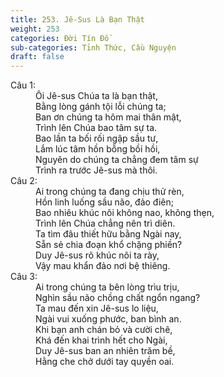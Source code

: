 ```yaml
---
title: 253. Jê-Sus Là Bạn Thật
weight: 253
categories: Đời Tín Đồ
sub-categories: Tỉnh Thức, Cầu Nguyện
draft: false
---
```

<dl><dt>Câu 1:</dt><dd data-verse="1">Ôi Jê-sus Chúa ta là bạn thật, <br/>Bằng lòng gánh tội lỗi chúng ta; <br/>Ban ơn chúng ta hôm mai thân mật, <br/>Trình lên Chúa bao tâm sự ta. <br/>Bao lần ta bối rối ngập sầu tư, <br/>Lắm lúc tâm hồn bỗng bồi hồi, <br/>Nguyên do chúng ta chẳng đem tâm sự <br/>Trình ra trước Jê-sus mà thôi. </dd><dt>Câu 2:</dt><dd data-verse="2">Ai trong chúng ta đang chịu thử rèn, <br/>Hồn linh luống sầu não, đảo điên; <br/>Bao nhiêu khúc nôi không nao, không thẹn, <br/>Trình lên Chúa chẳng nên trì diên. <br/>Ta tìm đâu thiết hữu bằng Ngài nay, <br/>Sẵn sẻ chia đoạn khổ chặng phiền? <br/>Duy Jê-sus rõ khúc nôi ta rày, <br/>Vậy mau khẩn đảo nơi bệ thiêng. </dd><dt>Câu 3:</dt><dd data-verse="3">Ai trong chúng ta bên lòng trìu trịu, <br/>Nghìn sầu não chồng chất ngổn ngang? <br/>Ta mau đến xin Jê-sus lo liệu, <br/>Ngài vui xuống phước, ban bình an. <br/>Khi bạn anh chán bỏ và cười chê, <br/>Khá đến khai trình hết cho Ngài, <br/>Duy Jê-sus ban an nhiên trăm bề, <br/>Hằng che chở dưới tay quyền oai. </dd></dl>